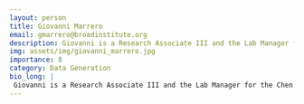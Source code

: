 ```yaml
---
layout: person
title: Giovanni Marrero
email: gmarrero@broadinstitute.org
description: Giovanni is a Research Associate III and the Lab Manager for the Chen Lab. After graduating from Syracuse University with a BS in Biotechnology, he studied immunology at the University of Pittsburgh ...
img: assets/img/giovanni_marrero.jpg
importance: 8
category: Data Generation
bio_long: |
 Giovanni is a Research Associate III and the Lab Manager for the Chen Lab. After graduating from Syracuse University with a BS in Biotechnology, he studied immunology at the University of Pittsburgh. Currently, Giovanni is working towards an MS in Analytics from Georgia Techand developing Slide-Seq and genomic technologies in the Chen Lab.
---
```


